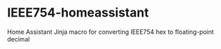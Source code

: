 # IEEE754-homeassistant
Home Assistant Jinja macro for converting IEEE754 hex to floating-point decimal
